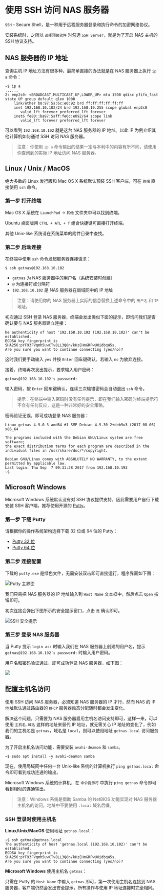 # 使用 SSH 访问 NAS 服务器

`SSH` - Secure Shell，是一种用于远程服务器登录和执行命令的加密网络协议。

安装系统时，之所以 `选择预装软件` 时勾选 `SSH Server`，就是为了开启 NAS 主机的 SSH 协议支持。

## NAS 服务器的 IP 地址

查询主机 IP 地址方法有很多种，最简单直接的办法就是在 NAS 服务器上执行 `ip a` 命令：

```
~$ ip a
......
2: enp2s0: <BROADCAST,MULTICAST,UP,LOWER_UP> mtu 1500 qdisc pfifo_fast state UP group default qlen 1000
    link/ether b8:97:5a:6c:e0:92 brd ff:ff:ff:ff:ff:ff
    inet 192.168.10.102/24 brd 192.168.10.255 scope global enp2s0
       valid_lft forever preferred_lft forever
    inet6 fe80::ba97:5aff:fe6c:e092/64 scope link
       valid_lft forever preferred_lft forever
```

可以看到 `192.168.10.102` 就是这台 NAS 服务器的 IP 地址。以此 IP 为例介绍其他计算机如何通过 SSH 访问 NAS 服务器。

> 注意：你使用 `ip a` 命令输出的结果一定与本利中的内容有所不同，请使用你查询到的实际 IP 地址访问 NAS 服务器。

## Linux / Unix / MacOS

绝大多数的 Linux 发行版和 Mac OS X 系统默认预装 SSH 客户端，可在 `终端` 直接使用 `ssh` 命令。

### 第一步 打开终端

Mac OS X 系统在 `LaunchPad` -> `其他` 文件夹中可以找到终端。

Ubuntu 桌面版用 `CTRL + ATL + T` 组合快捷键可直接打开终端。

其他 Unix-like 系统请在系统菜单的附件目录中查找。

### 第二步 启动连接

在终端中使用 `ssh` 命令发起服务器连接请求：

```
$ ssh getnas@192.168.10.102
```

* `getnas` 为 NAS 服务器中的用户名（系统安装时创建）
* `@` 为连接符或分隔符
* `192.168.10.102` 是 NAS 服务器在局域网中的 IP 地址

> 注意：请使用你的 NAS 服务器上实际的信息替换上述命令中的 `用户名` 和 `IP` 地址。

初次通过 SSH 登录 NAS 服务器，终端会发出类似下面的提示，即询问我们是否确认要与 NAS 服务器建立连接：

```
he authenticity of host '192.168.10.102 (192.168.10.102)' can't be established.
ECDSA key fingerprint is SHA256:pYF93FVqmh5uwCTv8LL3Q8n/kHzEHmGRFwUOidbqW5s.
Are you sure you want to continue connecting (yes/no)?
```

这时我们要手动输入 `yes` 并按 `Enter` 回车键确认，若输入 `no` 为放弃连接。

接着，终端再次发出提示，要求输入用户密码：

```
getnas@192.168.10.102's password:
```

输入密码，按 `Enter` 回车键确认，连续三次输错密码会自动退出 `ssh` 命令。

> 提示：在终端中输入密码时没有任何提示，即在我们输入密码时终端提示符不会有任何反应，这是一种非常好的安全策略。

密码验证无误，即可成功登录 NAS 服务器：

```
Linux getnas 4.9.0-3-amd64 #1 SMP Debian 4.9.30-2+deb9u3 (2017-08-06) x86_64

The programs included with the Debian GNU/Linux system are free software;
the exact distribution terms for each program are described in the
individual files in /usr/share/doc/*/copyright.

Debian GNU/Linux comes with ABSOLUTELY NO WARRANTY, to the extent
permitted by applicable law.
Last login: Thu Sep  7 09:31:28 2017 from 192.168.10.193
~$
```

## Microsoft Windows

Microsoft Windows 系统默认没有对 SSH 协议提供支持，因此需要用户自行下载安装 SSH 客户端，推荐使用开源的 [Putty](http://www.putty.org/)。

### 第一步 下载 Putty

请根据你的操作系统架构选择下载 32 位或 64 位的 Putty：

* [Putty 32 位](https://the.earth.li/~sgtatham/putty/latest/w32/putty.exe) 
* [Putty 64 位](https://the.earth.li/~sgtatham/putty/latest/w64/putty.exe)

### 第二步 连接配置

下载的 `putty.exe` 是绿色文件，无需安装双击即可直接运行，程序界面如下图：

![Putty 主界面](img/putty.png)

我们只需把 NAS 服务器的 IP 地址输入到 `Host Name` 文本框中，然后点击 `Open` 按钮即可。

初次连接会弹出下图所示的安全提示窗口，点击 `是` 确认即可。

![SSH 安全提示](img/putty-security-alert.png)

### 第三步 登录 NAS 服务器

当 Putty 提示 `login as:` 时输入我们在 NAS 服务器上创建的用户名，提示 `getnas@192.168.10.102‘s password:` 时输入用户密码。

用户名和密码验证通过，即可成功登录 NAS 服务器，如下图：

![](img/putty-login.png)


## 配置主机名访问

使用 SSH 访问 NAS 服务器，必须知道 NAS 服务器的 IP 才行，然而 NAS 的 IP 地址默认通过路由器的 `DHCP` 服务器动态分配随时都会发生变化。

解决这个问题，只需要为 NAS 服务器启用主机名访问支持即可，这样一来，可以使用 `主机名.域名` 这样的地址来替代 IP 地址，就无需关心 IP 地址的变化了，例如我们的主机名是 `getnas`，域名是 `local`，则可以使用地址 `getnas.local` 访问服务器。

为了开启主机名访问功能，需要安装 `avahi-deamon` 和 `samba`。

```shell
~$ sudo apt install -y avahi-deamon samba
```

现在，使用局域网中任何一台 Unix-like 系统的计算机执行 `ping getnas.local` 命令即可看到成功连通的输出。

Microsoft Windows 系统的计算机，在 `命令提示符` 中执行 `ping getnas` 命令即可看到相似的连通输出。

> 注意：Windows 系统是借助 Samba 的 NetBIOS 功能实现对 NAS 服务器主机名的访问，地址中不要使用 `.local` 域名后缀。

### SSH 登录时使用主机名

**Linux/Unix/MacOS** 使用地址 `getnas.local`：

```
~$ ssh getnas@getnas.local
The authenticity of host 'getnas.local (192.168.10.102)' can't be established.
ECDSA key fingerprint is SHA256:pYF93FVqmh5uwCTv8LL3Q8n/kHzEHmGRFwUOidbqW5s.
Are you sure you want to continue connecting (yes/no)?
```

**Microsoft Windows** 使用主机名 `getnas`：

只需在 Putty 的 `Host Name` 中输入 `getnas` 即可，第一次使用主机名连接到 NAS 服务器，客户端仍然会发出安全提示，所有操作与使用 IP 地址连接时完全相同。
